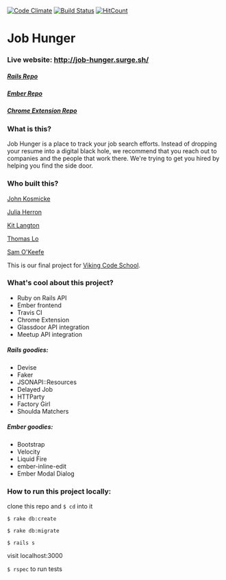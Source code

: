 [![Code Climate](https://codeclimate.com/github/kitlangton/job_hunger_rails/badges/gpa.svg)](https://codeclimate.com/github/kitlangton/job_hunger_rails)
[![Build Status](https://travis-ci.org/kitlangton/job_hunger_rails.png?branch=master)](https://travis-ci.org/kitlangton/job_hunger_rails)
[![HitCount](https://hitt.herokuapp.com/kitlangton/job_hunger_rails.svg)](https://github.com/kitlangton/job_hunger_rails)

# Job Hunger

### Live website: http://job-hunger.surge.sh/


#####  [Rails Repo](https://github.com/kitlangton/job_hunger_rails)
#####  [Ember Repo](https://github.com/kitlangton/job_hunger_ember)
#####  [Chrome Extension Repo](https://github.com/cadyherron/job_hunger_chrome)


### What is this?

Job Hunger is a place to track your job search efforts. Instead of dropping your resume into a digital black hole, we recommend that you reach out to companies and the people that work there. We're trying to get you hired by helping you find the side door.



### Who built this?

[John Kosmicke](https://github.com/koziscool)

[Julia Herron](https://github.com/cadyherron)

[Kit Langton](https://github.com/kitlangton)

[Thomas Lo](https://github.com/thomasjinlo)

[Sam O'Keefe](https://github.com/samok13)


This is our final project for [Viking Code School](https://www.vikingcodeschool.com/). 


### What's cool about this project?

* Ruby on Rails API
* Ember frontend
* Travis CI
* Chrome Extension
* Glassdoor API integration
* Meetup API integration


##### Rails goodies:
* Devise
* Faker
* JSONAPI::Resources
* Delayed Job
* HTTParty
* Factory Girl
* Shoulda Matchers



##### Ember goodies:
* Bootstrap
* Velocity
* Liquid Fire
* ember-inline-edit
* Ember Modal Dialog



### How to run this project locally:

clone this repo and `$ cd` into it

`$ rake db:create`

`$ rake db:migrate`

`$ rails s`

visit localhost:3000

`$ rspec` to run tests

